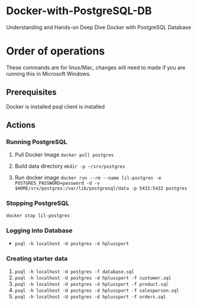 # Docker-with-PostgreSQL-DB
Understanding and Hands-on Deep Dive Docker with PostgreSQL Database


# Order of operations
These commands are for linux/Mac, changes will need to made if you are running this in Microsoft Windows.

## Prerequisites
Docker is installed
psql client is installed

## Actions

### Running PostgreSQL
1. Pull Docker Image
`docker pull postgres`

2. Build data directory
`mkdir -p ~/srv/postgres`

3. Run docker image
`docker run --rm --name lil-postgres -e POSTGRES_PASSWORD=password -d -v $HOME/srv/postgres:/var/lib/postgresql/data -p 5432:5432 postgres`

### Stopping PostgreSQL
`docker stop lil-postgres`

### Logging into Database
* `psql -h localhost -U postgres -d hplussport`

### Creating starter data
1. `psql -h localhost -U postgres -f database.sql`
2. `psql -h localhost -U postgres -d hplussport -f customer.sql`
3. `psql -h localhost -U postgres -d hplussport -f product.sql`
4. `psql -h localhost -U postgres -d hplussport -f salesperson.sql`
5. `psql -h localhost -U postgres -d hplussport -f orders.sql`

